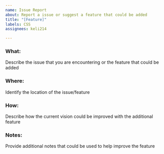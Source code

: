 ```yaml
---
name: Issue Report
about: Report a issue or suggest a feature that could be added
title: "[Feature]"
labels: CSS
assignees: keli214

---
```


### What: 
Describe the issue that you are encountering or the feature that could be added 
### Where: 
Identify the location of the issue/feature  
### How: 
Describe how the current vision could be improved with the additional feature 
### Notes: 
Provide additional notes that could be used to help improve the feature
